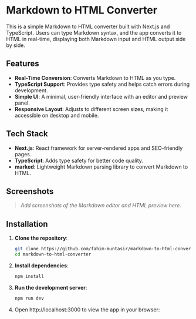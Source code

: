 # Markdown to HTML Converter

This is a simple Markdown to HTML converter built with Next.js and TypeScript. Users can type Markdown syntax, and the app converts it to HTML in real-time, displaying both Markdown input and HTML output side by side.

## Features

- **Real-Time Conversion**: Converts Markdown to HTML as you type.
- **TypeScript Support**: Provides type safety and helps catch errors during development.
- **Simple UI**: A minimal, user-friendly interface with an editor and preview panel.
- **Responsive Layout**: Adjusts to different screen sizes, making it accessible on desktop and mobile.

## Tech Stack

- **Next.js**: React framework for server-rendered apps and SEO-friendly pages.
- **TypeScript**: Adds type safety for better code quality.
- **marked**: Lightweight Markdown parsing library to convert Markdown to HTML.

## Screenshots

> *Add screenshots of the Markdown editor and HTML preview here.*

## Installation

1. **Clone the repository**:

   ```bash
   git clone https://github.com/fahim-muntasir/markdown-to-html-converter.git
   cd markdown-to-html-converter

2. **Install dependencies**:

   ```bash
   npm install

3. **Run the development server**:

   ```bash
   npm run dev

4. Open http://localhost:3000 to view the app in your browser: